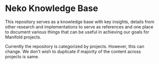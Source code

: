 # Neko Knowledge Base
This repository serves as a knowledge base with key insights, details from other research and implementations to serve as references and one place to document various things that can be useful in achieving our goals for Manifold projects.

Currently the repository is categorized by projects. However, this can change. We don't wish to duplicate if majority of the content across projects is same.

